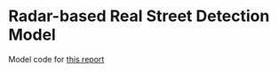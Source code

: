 # Radar-based Real Street Detection Model

Model code for [this report](https://github.com/Grimnirobser/Radar-based-Real-Street-Detection-Model/blob/main/CSC413_Final_Report.pdf)
